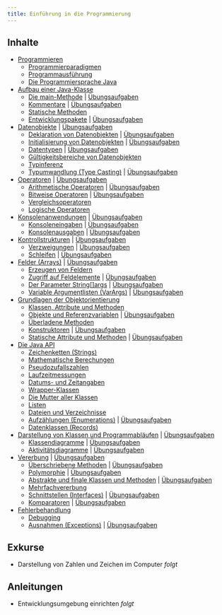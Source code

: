 ```yaml
---
title: Einführung in die Programmierung
---
```


## Inhalte
- [Programmieren](coding/coding.md)
    - [Programmierparadigmen](coding/programming-paradigms.md) 
    - [Programmausführung](coding/program-execution.md)
    - [Die Programmiersprache Java](coding/java.md)
- [Aufbau einer Java-Klasse](class-structure/class-structure.md)
    - [Die main-Methode](class-structure/main-method.md) \| [Übungsaufgaben](class-structure/exercises/main-method.md)
    - [Kommentare](class-structure/comments.md) \| [Übungsaufgaben](class-structure/exercises/comments.md)
    - [Statische Methoden](class-structure/static-methods.md)
    - [Entwicklungspakete](class-structure/packages.md) \| [Übungsaufgaben](class-structure/exercises/packages.md)
- [Datenobjekte](data-objects/data-objects.md) \| [Übungsaufgaben](data-objects/exercises/data-objects.md)
    - [Deklaration von Datenobjekten](data-objects/declaration.md) \| [Übungsaufgaben](data-objects/exercises/declaration.md)
    - [Initialisierung von Datenobjekten](data-objects/initialization.md) \| [Übungsaufgaben](data-objects/exercises/initialization.md)
    - [Datentypen](data-objects/data-types.md) \| [Übungsaufgaben](data-objects/exercises/data-types.md)
    - [Gültigkeitsbereiche von Datenobjekten](data-objects/scope.md)
    - [Typinferenz](data-objects/type-inference.md)
    - [Typumwandlung (Type Casting)](data-objects/type-casting.md) \| [Übungsaufgaben](data-objects/exercises/type-casting.md)
- [Operatoren](operators/operators.md) \| [Übungsaufgaben](operators/exercises/operators.md)
    - [Arithmetische Operatoren](operators/arithmetic-operators.md) \| [Übungsaufgaben](operators/exercises/arithmetic-operators.md)
    - [Bitweise Operatoren](operators/bitwise-operators.md) \| [Übungsaufgaben](operators/exercises/bitwise-operators.md)
    - [Vergleichsoperatoren](operators/comparison-operators.md) 
    - [Logische Operatoren](operators/logical-operators.md)
- [Konsolenanwendungen](console-applications/console-applications.md) \| [Übungsaufgaben](console-applications/exercises/console-applications.md)
    - [Konsoleneingaben](console-applications/system-in.md) \| [Übungsaufgaben](console-applications/exercises/system-in.md)
    - [Konsolenausgaben](console-applications/system-out.md) \| [Übungsaufgaben](console-applications/exercises/system-out.md)
- [Kontrollstrukturen](control-structures/control-structures.md) \| [Übungsaufgaben](control-structures/exercises/control-structures.md)
    - [Verzweigungen](control-structures/cases.md) \| [Übungsaufgaben](control-structures/exercises/cases.md)
    - [Schleifen](control-structures/loops.md) \| [Übungsaufgaben](control-structures/exercises/loops.md)
- [Felder (Arrays)](arrays/arrays.md) \| [Übungsaufgaben](arrays/exercises/arrays.md)
    - [Erzeugen von Feldern](arrays/array-creation.md)
    - [Zugriff auf Feldelemente](arrays/element-access.md) \| [Übungsaufgaben](arrays/exercises/element-access.md)
    - [Der Parameter String\[\]args](arrays/string-args.md) \| [Übungsaufgaben](arrays/exercises/string-args.md)
    - [Variable Argumentlisten (VarArgs)](arrays/var-args.md) \| [Übungsaufgaben](arrays/exercises/var-args.md)
- [Grundlagen der Objektorientierung](oo/oo.md)
    - [Klassen, Attribute und Methoden](oo/classes-attributes-and-methods.md)
    - [Objekte und Referenzvariablen](oo/objects-and-references.md) \| [Übungsaufgaben](oo/exercises/objects-and-references.md)
    - [Überladene Methoden](oo/overloaded-methods.md)
    - [Konstruktoren](oo/constructors.md) \| [Übungsaufgaben](oo/exercises/constructors.md)
    - [Statische Attribute und Methoden](oo/static-attributes-and-methods.md) \| [Übungsaufgaben](oo/exercises/static-attributes-and-methods.md)
- [Die Java API](java-api/java-api.md)
    - [Zeichenketten (Strings)](java-api/strings.md)
    - [Mathematische Berechungen](java-api/maths.md)
    - [Pseudozufallszahlen](java-api/randoms.md)
    - [Laufzeitmessungen](java-api/runtimes.md)
    - [Datums- und Zeitangaben](java-api/dates-and-times.md)
    - [Wrapper-Klassen](java-api/wrappers.md)
    - [Die Mutter aller Klassen](java-api/object.md)
    - [Listen](java-api/lists.md)
    - [Dateien und Verzeichnisse](java-api/files.md)
    - [Aufzählungen (Enumerations)](java-api/enums.md) \| [Übungsaufgaben](java-api/exercises/enums.md)
    - [Datenklassen (Records)](java-api/records.md)
- [Darstellung von Klassen und Programmabläufen](uml/uml.md) \| [Übungsaufgaben](uml/exercises/uml.md)
    - [Klassendiagramme](uml/class-diagrams.md) \| [Übungsaufgaben](uml/exercises/class-diagrams.md)
    - [Aktivitätsdiagramme](uml/activity-diagrams.md) \| [Übungsaufgaben](uml/exercises/activity-diagrams.md)
- [Vererbung](inheritance/inheritance.md) \| [Übungsaufgaben](inheritance/exercises/inheritance.md)
    - [Überschriebene Methoden](inheritance/overrided-methods.md) \| [Übungsaufgaben](inheritance/exercises/overrided-methods.md)
    - [Polymorphie](inheritance/polymorphie.md) \| [Übungsaufgaben](inheritance/exercises/polymorphie.md)
    - [Abstrakte und finale Klassen und Methoden](inheritance/abstract-and-final.md) \| [Übungsaufgaben](inheritance/exercises/abstract-and-final.md)
    - [Mehrfachvererbung](inheritance/multiple-inheritance.md)
    - [Schnittstellen (Interfaces)](inheritance/interfaces.md) \| [Übungsaufgaben](inheritance/exercises/interfaces.md)
    - [Komparatoren](inheritance/comparators.md) \| [Übungsaufgaben](inheritance/exercises/comparators.md)
- [Fehlerbehandlung](bugs/bugs.md)
    - [Debugging](bugs/debugging.md)
    - [Ausnahmen (Exceptions)](bugs/exceptions.md) \| [Übungsaufgaben](bugs/exercises/exceptions.md)

## Exkurse
- Darstellung von Zahlen und Zeichen im Computer _folgt_ 

## Anleitungen
- Entwicklungsumgebung einrichten _folgt_ 
